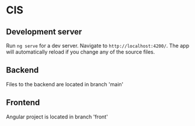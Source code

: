 # CIS


## Development server

Run `ng serve` for a dev server. Navigate to `http://localhost:4200/`. The app will automatically reload if you change any of the source files.

## Backend

Files to the backend are located in branch 'main'

## Frontend

Angular project is located in branch 'front'
